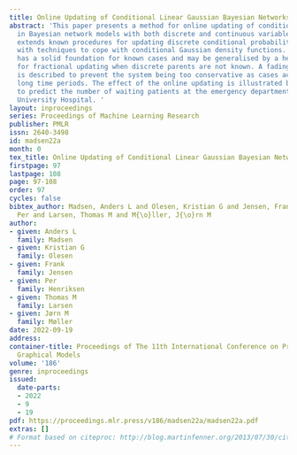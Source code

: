 ```yaml
---
title: Online Updating of Conditional Linear Gaussian Bayesian Networks
abstract: 'This paper presents a method for online updating of conditional distributions
  in Bayesian network models with both discrete and continuous variables. The method
  extends known procedures for updating discrete conditional probability distributions
  with techniques to cope with conditional Gaussian density functions. The method
  has a solid foundation for known cases and may be generalised by a heuristic scheme
  for fractional updating when discrete parents are not known. A fading mechanism
  is described to prevent the system being too conservative as cases accumulate over
  long time periods. The effect of the online updating is illustrated by an application
  to predict the number of waiting patients at the emergency department at Aalborg
  University Hospital. '
layout: inproceedings
series: Proceedings of Machine Learning Research
publisher: PMLR
issn: 2640-3498
id: madsen22a
month: 0
tex_title: Online Updating of Conditional Linear Gaussian Bayesian Networks
firstpage: 97
lastpage: 108
page: 97-108
order: 97
cycles: false
bibtex_author: Madsen, Anders L and Olesen, Kristian G and Jensen, Frank and Henriksen,
  Per and Larsen, Thomas M and M{\o}ller, J{\o}rn M
author:
- given: Anders L
  family: Madsen
- given: Kristian G
  family: Olesen
- given: Frank
  family: Jensen
- given: Per
  family: Henriksen
- given: Thomas M
  family: Larsen
- given: Jørn M
  family: Møller
date: 2022-09-19
address:
container-title: Proceedings of The 11th International Conference on Probabilistic
  Graphical Models
volume: '186'
genre: inproceedings
issued:
  date-parts:
  - 2022
  - 9
  - 19
pdf: https://proceedings.mlr.press/v186/madsen22a/madsen22a.pdf
extras: []
# Format based on citeproc: http://blog.martinfenner.org/2013/07/30/citeproc-yaml-for-bibliographies/
---
```

